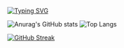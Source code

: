 <a href="https://git.io/typing-svg"><img src="https://readme-typing-svg.demolab.com?font=Fira+Code&duration=5500&pause=1000&color=00FF85&width=435&lines=Ol%C3%A1%2C+seja+bem+vindo+ao+meu+GitHub;+Hello%2C+welcome+to+my+GitHub" alt="Typing SVG" /></a>

![Anurag's GitHub stats](https://github-readme-stats.vercel.app/api?username=PedroKarasudani&show_icons=true&theme=blue-green)
![Top Langs](https://github-readme-stats.vercel.app/api/top-langs/?username=PedroKarasudani&layout=compact)

[![GitHub Streak](https://streak-stats.demolab.com?user=PedroKarasudani&theme=android-dark&date_format=j%2Fn%5B%2FY%5D)](https://git.io/streak-stats)
